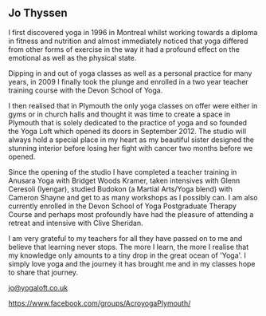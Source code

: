 ## Jo Thyssen

I first discovered yoga in 1996 in Montreal whilst working towards a diploma in fitness and nutrition and almost immediately noticed that yoga differed from other forms of exercise in the way it had a profound effect on the emotional as well as the physical state.

Dipping in and out of yoga classes as well as a personal practice for many years, in 2009 I finally took the plunge and enrolled in a two year teacher training course with the Devon School of Yoga.

I then realised that in Plymouth the only yoga classes on offer were either in gyms or in church halls and thought it was time to create a space in Plymouth that is solely dedicated to the practice of yoga and so founded the Yoga Loft which opened its doors in September 2012. The studio will always hold a special place in my heart as my beautiful sister designed the stunning interior before losing her fight with cancer two months before we opened.

Since the opening of the studio I have completed a teacher training in Anusara Yoga with Bridget Woods Kramer, taken intensives with Glenn Ceresoli (Iyengar), studied Budokon (a Martial Arts/Yoga blend) with Cameron Shayne and get to as many workshops as I possibly can. I am also currently enrolled in the Devon School of Yoga Postgraduate Therapy Course and perhaps most profoundly have had the pleasure of attending a retreat and intensive with Clive Sheridan.

I am very grateful to my teachers for all they have passed on to me and believe that learning never stops. The more I learn, the more I realise that my knowledge only amounts to a tiny drop in the great ocean of 'Yoga'. I simply love yoga and the journey it has brought me and in my classes hope to share that journey.

jo@yogaloft.co.uk

https://www.facebook.com/groups/AcroyogaPlymouth/
